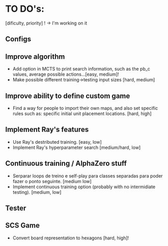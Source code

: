 # TO DO's:

[dificulty, priority]
! -> I'm working on it

## Configs

## Improve algorithm
- Add option in MCTS to print search information, such as the pb_c values, average possible actions...[easy, medium]!
- Make possible different training->testing input sizes [hard, medium]

## Improve ability to define custom game
- Find a way for people to import their own maps, and also set specific rules such as: specific initial unit placement locations. [hard, high]

## Implement Ray's features
- Use Ray's destributed training. [easy, low]
- Implement Ray's hyperparameter search [medium/hard, low]

## Continuous training / AlphaZero stuff
- Serparar loops de treino e self-play para classes separadas para poder fazer o ponto seguinte. [medium low]
- Implement continuous training option (probably with no intermidiate testing). [medium, low]

## Tester

## SCS Game
- Convert board representation to hexagons [hard, high]!

